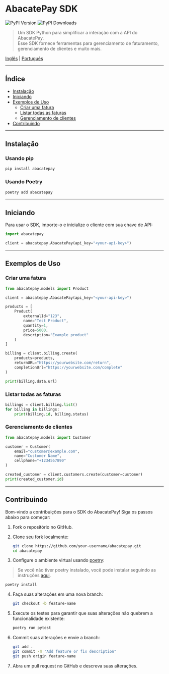 # AbacatePay SDK

![PyPI Version](https://img.shields.io/pypi/v/abacatepay?label=pypi%20package)
![PyPI Downloads](https://img.shields.io/pypi/dm/abacatepay)

> Um SDK Python para simplificar a interação com a API do AbacatePay. <br />
> Esse SDK fornece ferramentas para gerenciamento de faturamento, gerenciamento de clientes e muito mais.

[Inglês](README.md) | [Português](README-pt.md)

---

## Índice

- [Instalação](#instalação)
- [Iniciando](#iniciando)
- [Exemplos de Uso](#exemplos-de-uso)
  - [Criar uma fatura](#criar-uma-fatura)
  - [Listar todas as faturas](#listar-todas-as-faturas)
  - [Gerenciamento de clientes](#gerenciamento-de-clientes)
- [Contribuindo](#contribuindo)

---

## Instalação

### Usando pip

```bash
pip install abacatepay
```

### Usando Poetry

```bash
poetry add abacatepay
```

---

## Iniciando

Para usar o SDK, importe-o e inicialize o cliente com sua chave de API:

```python
import abacatepay

client = abacatepay.AbacatePay(api_key="<your-api-key>")
```

---

## Exemplos de Uso

### Criar uma fatura

```python
from abacatepay.models import Product

client = abacatepay.AbacatePay(api_key="<your-api-key>")

products = [
    Product(
        externalId="123",
        name="Test Product",
        quantity=1,
        price=5000,
        description="Example product"
    )
]

billing = client.billing.create(
    products=products,
    returnURL="https://yourwebsite.com/return",
    completionUrl="https://yourwebsite.com/complete"
)

print(billing.data.url)
```

### Listar todas as faturas

```python
billings = client.billing.list()
for billing in billings:
    print(billing.id, billing.status)
```

### Gerenciamento de clientes

```python
from abacatepay.models import Customer

customer = Customer(
    email="customer@example.com",
    name="Customer Name",
    cellphone="+1234567890"
)

created_customer = client.customers.create(customer=customer)
print(created_customer.id)
```

---

## Contribuindo

Bom-vindo a contribuições para o SDK do AbacatePay! Siga os passos abaixo para começar:

1. Fork o repositório no GitHub.

2. Clone seu fork localmente:

   ```bash
   git clone https://github.com/your-username/abacatepay.git
   cd abacatepay
   ```

3. Configure o ambiente virtual usando [poetry](https://python-poetry.org/):
> Se você não tiver poetry instalado, você pode instalar seguindo as instruções [aqui](https://python-poetry.org/docs/#installing-with-the-official-installer).

   ```bash
   poetry install
   ```

4. Faça suas alterações em uma nova branch:

   ```bash
   git checkout -b feature-name
   ```

5. Execute os testes para garantir que suas alterações não quebrem a funcionalidade existente:

   ```bash
   poetry run pytest
   ```

6. Commit suas alterações e envie a branch:

   ```bash
   git add .
   git commit -m "Add feature or fix description"
   git push origin feature-name
   ```

7. Abra um pull request no GitHub e descreva suas alterações.

